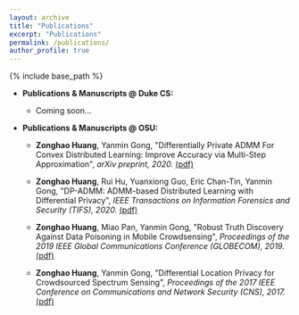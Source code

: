 ```yaml
---
layout: archive
title: "Publications"
excerpt: "Publications"
permalink: /publications/
author_profile: true
---
```

{% include base_path %}


* <b>Publications & Manuscripts @ Duke CS:</b>
  * Coming soon...

* <b>Publications & Manuscripts @ OSU:</b>
  * <b>Zonghao Huang</b>, Yanmin Gong, "Differentially Private ADMM For Convex Distributed Learning: Improve Accuracy via Multi-Step Approximation", <i>arXiv preprint, 2020.</i> [(pdf)](https://zonghaohuang007.github.io/home/files/paper4.pdf)
  
  * <b>Zonghao Huang</b>, Rui Hu, Yuanxiong Guo, Eric Chan-Tin, Yanmin Gong, "DP-ADMM: ADMM-based Distributed Learning with Differential Privacy", <i> IEEE Transactions on Information Forensics and Security (TIFS), 2020.</i> [(pdf)](https://zonghaohuang007.github.io/home/files/paper2.pdf)

  * <b>Zonghao Huang</b>, Miao Pan, Yanmin Gong, "Robust Truth Discovery Against Data Poisoning in Mobile Crowdsensing", <i>Proceedings of the 2019 IEEE Global Communications Conference (GLOBECOM), 2019.</i> [(pdf)](https://zonghaohuang007.github.io/home/files/paper3.pdf)

  * <b>Zonghao Huang</b>, Yanmin Gong, "Differential Location Privacy for Crowdsourced Spectrum Sensing", <i>Proceedings of the
2017 IEEE Conference on Communications and Network Security (CNS), 2017.</i> [(pdf)](https://zonghaohuang007.github.io/home/files/paper1.pdf)
